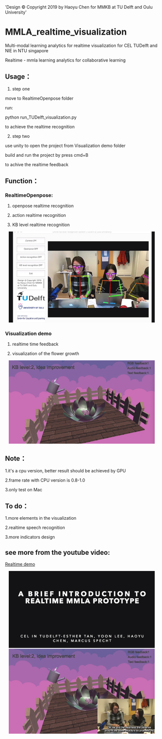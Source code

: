
'Design © Copyright 2019 by Haoyu Chen for MMKB at TU Delft and Oulu University'

MMLA_realtime_visualization
==========================

Multi-modal learning analytics for realtime visualization for CEL TUDelft and NIE in NTU singapore

Realtime - mmla learning analytics for collaborative learning


## Usage：

1. step one

move to RealtimeOpenpose folder

run:

python run_TUDelft_visualization.py

to achieve the realtime recognition

2. step two

use unity to open the project from Visualization demo folder

build and run the project by press cmd+B

to achive the realtime feedback


## Function：

### RealtimeOpenpose:

1. openpose realtime recognition

2. action realtime recognition

3. KB level realtime recognition

<p align="center">
    <img src="realtimerecognition.png", width="480">
</p>

### Visualization demo

1. realtime time feedback

2. visualization of the flower growth

<p align="center">
    <img src="visualizationdemo.png", width="480">
</p>

## Note：

1.it's a cpu version, better result should be achieved by GPU

2.frame rate with CPU version is 0.8-1.0

3.only test on Mac


## To do：

1.more elements in the visualization

2.realtime speech recognition

3.more indicators design


## see more from the youtube video:

[Realtime demo](https://www.youtube.com/watch?v=He0g9OeblY8)

<p align="center">
    <img src="youtube.png", width="480">
      <img src="youtube2.png", width="480">
</p>



